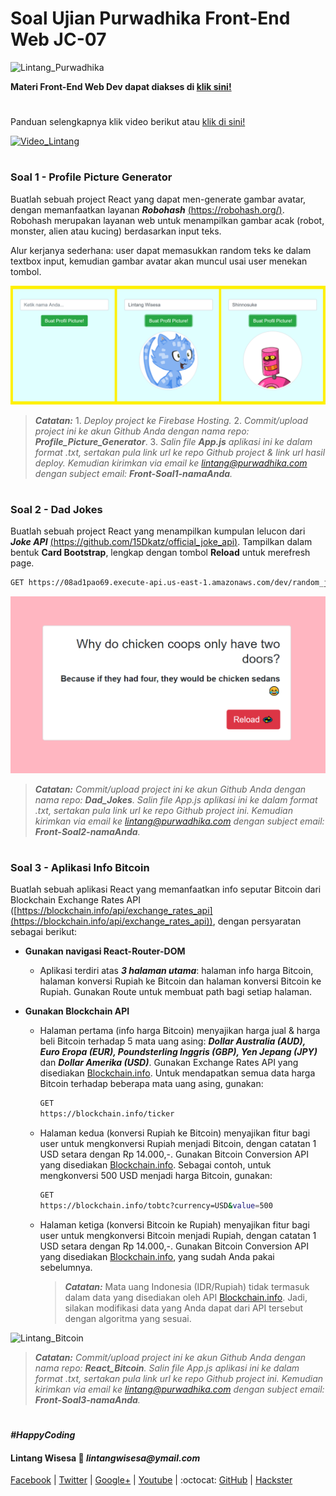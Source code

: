 # Soal Ujian Purwadhika Front-End Web JC-07

![Lintang_Purwadhika](https://static.wixstatic.com/media/2e6af2_f69a4271c3534ae1869a7ed63e278b2b~mv2.png/v1/fill/w_246,h_39,al_c,usm_0.66_1.00_0.01/2e6af2_f69a4271c3534ae1869a7ed63e278b2b~mv2.png)

**Materi Front-End Web Dev dapat diakses di [klik sini!](https://github.com/LintangWisesa/Purwadhika-JC06-02_FrontEnd)**
#

Panduan selengkapnya klik video berikut atau [klik di sini!](https://www.youtube.com/watch?v=37NdfNn8a8A)

[![Video_Lintang](https://img.youtube.com/vi/37NdfNn8a8A/0.jpg)](https://www.youtube.com/watch?v=37NdfNn8a8A)

#
### **Soal 1 - Profile Picture Generator**

Buatlah sebuah project React yang dapat men-generate gambar avatar, dengan memanfaatkan layanan *__Robohash__* [(https://robohash.org/)](https://robohash.org/). Robohash merupakan layanan web untuk menampilkan gambar acak (robot, monster, alien atau kucing) berdasarkan input teks.

Alur kerjanya sederhana: user dapat memasukkan random teks ke dalam textbox input, kemudian gambar avatar akan muncul usai user menekan tombol.

![Lintang_Avatar](./soal1.png)

>_**Catatan:**_ 1. *Deploy project ke Firebase Hosting.* 2. *Commit/upload project ini ke akun Github Anda dengan nama repo: __Profile_Picture_Generator__*. 3. *Salin file __App.js__ aplikasi ini ke dalam format .txt, sertakan pula link url ke repo Github project & link url hasil deploy. Kemudian kirimkan via email ke lintang@purwadhika.com dengan subject email: __Front-Soal1-namaAnda__.*

#
### **Soal 2 - Dad Jokes**

Buatlah sebuah project React yang menampilkan kumpulan lelucon dari __*Joke API*__ [(https://github.com/15Dkatz/official_joke_api)](https://github.com/15Dkatz/official_joke_api). Tampilkan dalam bentuk **Card Bootstrap**, lengkap dengan tombol __Reload__ untuk merefresh page. 

```bash
GET https://08ad1pao69.execute-api.us-east-1.amazonaws.com/dev/random_joke
```

![Lintang_Dad_Jokes](./soal2.png)

>_**Catatan:**_ *Commit/upload project ini ke akun Github Anda dengan nama repo: **Dad_Jokes**. Salin file App.js aplikasi ini ke dalam format .txt, sertakan pula link url ke repo Github project ini. Kemudian kirimkan via email ke lintang@purwadhika.com dengan subject email: __Front-Soal2-namaAnda__.*

#
### **Soal 3 - Aplikasi Info Bitcoin**

Buatlah sebuah aplikasi React yang memanfaatkan info seputar Bitcoin dari Blockchain Exchange Rates API ([https://blockchain.info/api/exchange_rates_api](https://blockchain.info/api/exchange_rates_api)), dengan persyaratan sebagai berikut:

- **Gunakan navigasi React-Router-DOM**
  - Aplikasi terdiri atas **_3 halaman utama_**: halaman info harga Bitcoin, halaman konversi Rupiah ke Bitcoin dan halaman konversi Bitcoin ke Rupiah. Gunakan Route untuk membuat path bagi setiap halaman.

- **Gunakan Blockchain API**
  - Halaman pertama (info harga Bitcoin) menyajikan harga jual & harga beli Bitcoin terhadap 5 mata uang asing: **_Dollar Australia (AUD), Euro Eropa (EUR), Poundsterling Inggris (GBP), Yen Jepang (JPY)_** dan **_Dollar Amerika (USD)_**. Gunakan Exchange Rates API yang disediakan [Blockchain.info](https://blockchain.info/api/exchange_rates_api). Untuk mendapatkan semua data harga Bitcoin terhadap beberapa mata uang asing, gunakan:
    ```bash
    GET
    https://blockchain.info/ticker
    ```

  - Halaman kedua (konversi Rupiah ke Bitcoin) menyajikan fitur bagi user untuk mengkonversi Rupiah menjadi Bitcoin, dengan catatan 1 USD setara dengan Rp 14.000,-. Gunakan Bitcoin Conversion API yang disediakan [Blockchain.info](https://blockchain.info/api/exchange_rates_api). Sebagai contoh, untuk mengkonversi 500 USD menjadi harga Bitcoin, gunakan: 
    ```bash
    GET   
    https://blockchain.info/tobtc?currency=USD&value=500
    ```
  
  - Halaman ketiga (konversi Bitcoin ke Rupiah) menyajikan fitur bagi user untuk mengkonversi Bitcoin menjadi Rupiah, dengan catatan 1 USD setara dengan Rp 14.000,-. Gunakan Bitcoin Conversion API yang disediakan [Blockchain.info](https://blockchain.info/api/exchange_rates_api), yang sudah Anda pakai sebelumnya. 
  
    > _**Catatan:**_
    Mata uang Indonesia (IDR/Rupiah) tidak termasuk dalam data yang disediakan oleh API [Blockchain.info](https://blockchain.info/api/exchange_rates_api). Jadi, silakan modifikasi data yang Anda dapat dari API tersebut dengan algoritma yang sesuai.

![Lintang_Bitcoin](https://4.bp.blogspot.com/-B6q5J-hz70Q/Ww9ic69eVnI/AAAAAAAAELE/W8cStewOUt8tk1NLkdRFArqfKVzgt9C_QCLcBGAs/s1600/soal3a.png)

>_**Catatan:**_ *Commit/upload project ini ke akun Github Anda dengan nama repo: **React_Bitcoin**. Salin file App.js aplikasi ini ke dalam format .txt, sertakan pula link url ke repo Github project ini. Kemudian kirimkan via email ke lintang@purwadhika.com dengan subject email: __Front-Soal3-namaAnda__.*

#

*__#HappyCoding__*

#### Lintang Wisesa :love_letter: _lintangwisesa@ymail.com_

[Facebook](https://www.facebook.com/lintangbagus) | 
[Twitter](https://twitter.com/Lintang_Wisesa) |
[Google+](https://plus.google.com/u/0/+LintangWisesa1) |
[Youtube](https://www.youtube.com/user/lintangbagus) |
:octocat: [GitHub](https://github.com/LintangWisesa) |
[Hackster](https://www.hackster.io/lintangwisesa)
